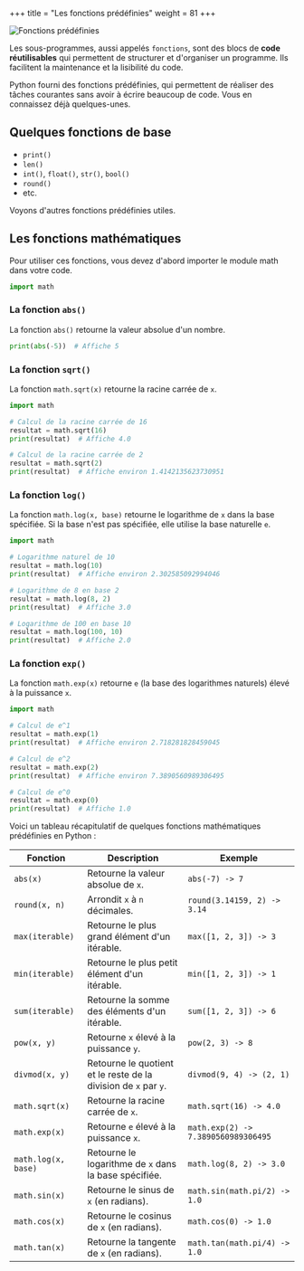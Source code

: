 +++
title = "Les fonctions prédéfinies"
weight = 81
+++

![Fonctions prédéfinies](../fn-predefinies.jpeg?width=25vw)

Les sous-programmes, aussi appelés `fonctions`, sont des blocs de **code réutilisables** qui permettent de structurer et d'organiser un programme. Ils facilitent la maintenance et la lisibilité du code. 

Python fourni des fonctions prédéfinies, qui permettent de réaliser des tâches courantes sans avoir à écrire beaucoup de code. Vous en connaissez déjà quelques-unes.

## Quelques fonctions de base

- `print()`
- `len()`
- `int()`, `float()`, `str()`, `bool()`
- `round()`
- etc.

Voyons d'autres fonctions prédéfinies utiles.

## Les fonctions mathématiques

Pour utiliser ces fonctions, vous devez d'abord importer le module math dans votre code.

```python
import math
```

### La fonction `abs()`

La fonction `abs()` retourne la valeur absolue d'un nombre.

```python
print(abs(-5))  # Affiche 5
```

### La fonction `sqrt()`

La fonction `math.sqrt(x)` retourne la racine carrée de `x`.

```python
import math

# Calcul de la racine carrée de 16
resultat = math.sqrt(16)
print(resultat)  # Affiche 4.0

# Calcul de la racine carrée de 2
resultat = math.sqrt(2)
print(resultat)  # Affiche environ 1.4142135623730951
```

### La fonction `log()`

La fonction `math.log(x, base)` retourne le logarithme de `x` dans la base spécifiée. Si la base n'est pas spécifiée, elle utilise la base naturelle `e`.

```python
import math

# Logarithme naturel de 10
resultat = math.log(10)
print(resultat)  # Affiche environ 2.302585092994046

# Logarithme de 8 en base 2
resultat = math.log(8, 2)
print(resultat)  # Affiche 3.0

# Logarithme de 100 en base 10
resultat = math.log(100, 10)
print(resultat)  # Affiche 2.0
```

### La fonction `exp()`

La fonction `math.exp(x)` retourne `e` (la base des logarithmes naturels) élevé à la puissance `x`.


```python
import math

# Calcul de e^1
resultat = math.exp(1)
print(resultat)  # Affiche environ 2.718281828459045

# Calcul de e^2
resultat = math.exp(2)
print(resultat)  # Affiche environ 7.3890560989306495

# Calcul de e^0
resultat = math.exp(0)
print(resultat)  # Affiche 1.0
```

Voici un tableau récapitulatif de quelques fonctions mathématiques prédéfinies en Python :

| **Fonction** | **Description** | **Exemple** |
|--------------|-----------------|-------------|
| `abs(x)`     | Retourne la valeur absolue de `x`. | `abs(-7) -> 7` |
| `round(x, n)`| Arrondit `x` à `n` décimales. | `round(3.14159, 2) -> 3.14` |
| `max(iterable)` | Retourne le plus grand élément d'un itérable. | `max([1, 2, 3]) -> 3` |
| `min(iterable)` | Retourne le plus petit élément d'un itérable. | `min([1, 2, 3]) -> 1` |
| `sum(iterable)` | Retourne la somme des éléments d'un itérable. | `sum([1, 2, 3]) -> 6` |
| `pow(x, y)`  | Retourne `x` élevé à la puissance `y`. | `pow(2, 3) -> 8` |
| `divmod(x, y)` | Retourne le quotient et le reste de la division de `x` par `y`. | `divmod(9, 4) -> (2, 1)` |
| `math.sqrt(x)` | Retourne la racine carrée de `x`. | `math.sqrt(16) -> 4.0` |
| `math.exp(x)`  | Retourne `e` élevé à la puissance `x`. | `math.exp(2) -> 7.3890560989306495` |
| `math.log(x, base)` | Retourne le logarithme de `x` dans la base spécifiée. | `math.log(8, 2) -> 3.0` |
| `math.sin(x)` | Retourne le sinus de `x` (en radians). | `math.sin(math.pi/2) -> 1.0` |
| `math.cos(x)` | Retourne le cosinus de `x` (en radians). | `math.cos(0) -> 1.0` |
| `math.tan(x)` | Retourne la tangente de `x` (en radians). | `math.tan(math.pi/4) -> 1.0` |



